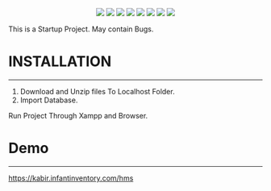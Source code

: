 <p align="center">
	<img src="https://img.shields.io/github/license/kabirkhyrul/HMS.svg?style=flat-square">
	<img src="https://img.shields.io/github/issues/kabirkhyrul/HMS.svg?style=flat-square">
	<img src="https://img.shields.io/github/watchers/kabirkhyrul/HMS.svg?style=flat-square">
	<img src="http://hits.dwyl.io/kabirkhyrul/HMS.svg?style=flat-square">
   <img src="https://img.shields.io/github/repo-size/kabirkhyrul/HMS.svg?style=flat-square">	
	<img src="https://img.shields.io/github/downloads/kabirkhyrul/HMS/total?style=flat-square">	
	<img src="https://img.shields.io/github/stars/kabirkhyrul/HMS.svg?style=flat-square">
	<img src="https://img.shields.io/github/tag-date/kabirkhyrul/HMS.svg?style=flat-square">
	
	
</p>

This is a Startup Project. May contain Bugs.

# INSTALLATION

---

<ol>
<li>Download and Unzip files To Localhost Folder.</li>
<li>Import Database.</li>
</ol>

Run Project Through Xampp and Browser.


# Demo
---
https://kabir.infantinventory.com/hms
